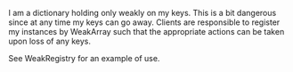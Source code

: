 I am a dictionary holding only weakly on my keys. This is a bit dangerous since at any time my keys can go away. Clients are responsible to register my instances by WeakArray such that the appropriate actions can be taken upon loss of any keys.

See WeakRegistry for an example of use.
